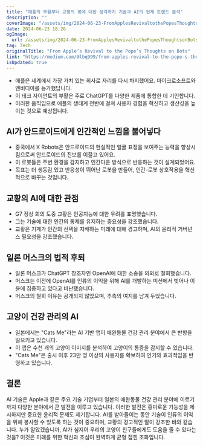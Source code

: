 ```yaml
---
title: "애플의 부활부터 교황의 봇에 대한 생각까지 기술과 AI의 현재 트렌드 분석"
description: ""
coverImage: "/assets/img/2024-06-23-FromApplesRevivaltothePopesThoughtsonBots_0.png"
date: 2024-06-23 18:26
ogImage:
  url: /assets/img/2024-06-23-FromApplesRevivaltothePopesThoughtsonBots_0.png
tag: Tech
originalTitle: "From Apple’s Revival to the Pope’s Thoughts on Bots"
link: "https://medium.com/@lbq999/from-apples-revival-to-the-pope-s-thoughts-on-bots-b3a19e88ca63"
isUpdated: true
---
```


- 애플은 세계에서 가장 가치 있는 회사로 자리를 다시 차지했어요. 마이크로소프트와 엔비디아를 능가했답니다.
- 이 테크 자이언트의 부활은 주로 ChatGPT를 다양한 제품에 통합한 데 기인합니다.
- 이러한 움직임으로 애플의 생태계 전반에 걸쳐 사용자 경험을 혁신하고 생산성을 높이는 것으로 예상됩니다.

## AI가 안드로이드에게 인간적인 느낌을 불어넣다

- 중국에서 X Robots은 안드로이드의 현실적인 얼굴 표정을 보여주는 능력을 향상시킴으로써 안드로이드의 진보를 이끌고 있어요.
- 이 로봇들은 주변 환경을 감지하고 인간다운 방식으로 반응하는 것이 설계되었어요.
- 목표는 더 생동감 있고 반응성이 뛰어난 로봇을 만들어, 인간-로봇 상호작용을 혁신적으로 바꾸는 것입니다.

## 교황의 AI에 대한 관점

<div class="content-ad"></div>

- G7 정상 회의 도중 교황은 인공지능에 대한 우려를 표명했습니다.
- 그는 기술에 대한 인간의 통제를 유지하는 중요성을 강조했습니다.
- 교황은 기계가 인간의 선택을 지배하는 미래에 대해 경고하며, AI의 윤리적 거버넌스 필요성을 강조했습니다.

## 일론 머스크의 법적 후퇴

- 일론 머스크가 ChatGPT 창조자인 OpenAI에 대한 소송을 의외로 철회했습니다.
- 머스크는 이전에 OpenAI를 인류의 이익을 위해 AI를 개발하는 미션에서 벗어나 이윤에 집중하고 있다고 비난했습니다.
- 머스크의 철회 이유는 공개되지 않았으며, 추측의 여지를 남겨 두었습니다.

## 고양이 건강 관리의 AI

<div class="content-ad"></div>

- 일본에서는 "Cats Me"라는 AI 기반 앱이 애완동물 건강 관리 분야에서 큰 반향을 일으키고 있습니다.
- 이 앱은 수천 개의 고양이 이미지를 분석하여 고양이의 통증을 감지할 수 있습니다.
- "Cats Me"은 출시 이후 23만 명 이상의 사용자를 확보하여 인기와 효과적임을 반영하고 있습니다.

## 결론

AI 기술은 Apple과 같은 주요 기술 기업부터 일본의 애완동물 건강 관리 분야에 이르기까지 다양한 분야에서 큰 발전을 이루고 있습니다. 이러한 발전은 흥미로운 가능성을 제시하지만 중요한 윤리적 문제도 제기합니다. AI를 받아들이는 동안 기술이 인류의 이익을 위해 봉사할 수 있도록 하는 것이 중요하며, 교황의 경고적인 말이 강조한 바와 같습니다. 누가 알았겠습니까, AI가 심지어 우리의 고양이 친구들에게도 도움을 줄 수 있다는 것을? 이것은 미래를 위한 혁신과 조심이 완벽하게 균형 잡힌 조화입니다.
